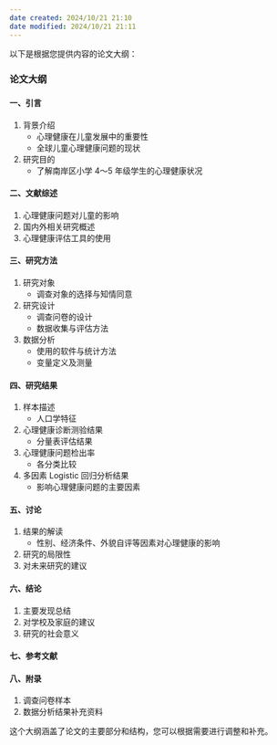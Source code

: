 ```yaml
---
date created: 2024/10/21 21:10
date modified: 2024/10/21 21:11
---
```


以下是根据您提供内容的论文大纲：

### 论文大纲

#### 一、引言

1. 背景介绍
   - 心理健康在儿童发展中的重要性
   - 全球儿童心理健康问题的现状
2. 研究目的
   - 了解南岸区小学 4～5 年级学生的心理健康状况

#### 二、文献综述

1. 心理健康问题对儿童的影响
2. 国内外相关研究概述
3. 心理健康评估工具的使用

#### 三、研究方法

1. 研究对象
   - 调查对象的选择与知情同意
2. 研究设计
   - 调查问卷的设计
   - 数据收集与评估方法
3. 数据分析
   - 使用的软件与统计方法
   - 变量定义及测量

#### 四、研究结果

1. 样本描述
   - 人口学特征
2. 心理健康诊断测验结果
   - 分量表评估结果
3. 心理健康问题检出率
   - 各分类比较
4. 多因素 Logistic 回归分析结果
   - 影响心理健康问题的主要因素

#### 五、讨论

1. 结果的解读
   - 性别、经济条件、外貌自评等因素对心理健康的影响
2. 研究的局限性
3. 对未来研究的建议

#### 六、结论

1. 主要发现总结
2. 对学校及家庭的建议
3. 研究的社会意义

#### 七、参考文献

#### 八、附录

1. 调查问卷样本
2. 数据分析结果补充资料

这个大纲涵盖了论文的主要部分和结构，您可以根据需要进行调整和补充。